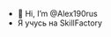 - 👋 Hi, I’m @Alex190rus
- Я учусь на SkillFactory

<!---
Alex190rus/Alex190rus is a ✨ special ✨ repository because its `README.md` (this file) appears on your GitHub profile.
You can click the Preview link to take a look at your changes.
--->
